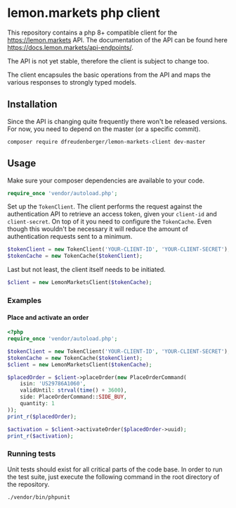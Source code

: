 # lemon.markets php client

This repository contains a php 8+ compatible client for the https://lemon.markets API.
The documentation of the API can be found here https://docs.lemon.markets/api-endpoints/.

The API is not yet stable, therefore the client is subject to change too.

The client encapsules the basic operations from the API and maps the various
responses to strongly typed models.

## Installation

Since the API is changing quite frequently there won't be released versions.
For now, you need to depend on the master (or a specific commit).

```
composer require dfreudenberger/lemon-markets-client dev-master
```

## Usage

Make sure your composer dependencies are available to your code.

```php
require_once 'vendor/autoload.php';
```

Set up the `TokenClient`. The client performs the request against the 
authentication API to retrieve an access token, given your `client-id` 
and `client-secret`. On top of it you need to configure the `TokenCache`. 
Even though this wouldn't be necessary it will reduce the amount of 
authentication requests sent to a minimum.

```php
$tokenClient = new TokenClient('YOUR-CLIENT-ID', 'YOUR-CLIENT-SECRET');
$tokenCache = new TokenCache($tokenClient);
```

Last but not least, the client itself needs to be initiated.

```php
$client = new LemonMarketsClient($tokenCache);
```

### Examples

#### Place and activate an order

```php
<?php
require_once 'vendor/autoload.php';

$tokenClient = new TokenClient('YOUR-CLIENT-ID', 'YOUR-CLIENT-SECRET');
$tokenCache = new TokenCache($tokenClient);
$client = new LemonMarketsClient($tokenCache);

$placedOrder = $client->placeOrder(new PlaceOrderCommand(
    isin: 'US29786A1060',
    validUntil: strval(time() + 3600),
    side: PlaceOrderCommand::SIDE_BUY,
    quantity: 1
));
print_r($placedOrder);

$activation = $client->activateOrder($placedOrder->uuid);
print_r($activation);
```

### Running tests

Unit tests should exist for all critical parts of the code base. In order to run
the test suite, just execute the following command in the root directory of the 
repository.

```shell
./vendor/bin/phpunit
```


